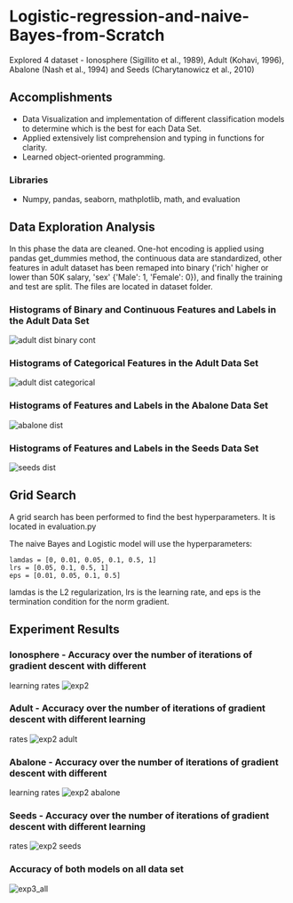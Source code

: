 # Logistic-regression-and-naive-Bayes-from-Scratch
Explored 4 dataset - Ionosphere (Sigillito et al., 1989), Adult (Kohavi, 1996), Abalone (Nash et al., 1994) and Seeds (Charytanowicz et al., 2010)


## Accomplishments
- Data Visualization and implementation of different classification models to determine which is the best for each Data Set.
- Applied extensively list comprehension and typing in functions for clarity.
- Learned object-oriented programming.

### Libraries
- Numpy, pandas, seaborn, mathplotlib, math, and evaluation

## Data Exploration Analysis

In this phase the data are cleaned. One-hot encoding is applied using pandas get_dummies method, the continuous data are standardized, other features in adult dataset has been remaped into binary ('rich' higher or lower than 50K salary, 'sex' {'Male': 1, 'Female': 0}), and finally the training and test are split. The files are located in dataset folder.

### Histograms of Binary and Continuous Features and Labels in the Adult Data Set

![adult dist binary cont](https://user-images.githubusercontent.com/57273222/96785151-638e9480-13bc-11eb-8d76-c46b2ab6cf41.png)

### Histograms of Categorical Features in the Adult Data Set

![adult dist categorical](https://user-images.githubusercontent.com/57273222/96785278-93d63300-13bc-11eb-8ee6-992d92e39ecd.png)

### Histograms of Features and Labels in the Abalone Data Set 

![abalone dist](https://user-images.githubusercontent.com/57273222/96785457-d26bed80-13bc-11eb-9897-da35fa20bab4.png)

### Histograms of Features and Labels in the Seeds Data Set

![seeds dist](https://user-images.githubusercontent.com/57273222/96785532-eadc0800-13bc-11eb-93fc-6cc197bdfb3c.png)

## Grid Search

A grid search has been performed to find the best hyperparameters. It is located in evaluation.py

The naive Bayes and Logistic model will use the hyperparameters: 
```
lamdas = [0, 0.01, 0.05, 0.1, 0.5, 1]
lrs = [0.05, 0.1, 0.5, 1]
eps = [0.01, 0.05, 0.1, 0.5]
```

lamdas is the L2 regularization, lrs is the learning rate, and eps is the termination condition for the norm gradient.

## Experiment Results
### Ionosphere - Accuracy over the number of iterations of gradient descent with different
learning rates
![exp2](https://user-images.githubusercontent.com/57273222/96787907-9044ab00-13c0-11eb-80ef-48f877e79f84.png)

### Adult - Accuracy over the number of iterations of gradient descent with different learning
rates
![exp2 adult](https://user-images.githubusercontent.com/57273222/96787934-9dfa3080-13c0-11eb-970d-3157b1212383.png)

### Abalone - Accuracy over the number of iterations of gradient descent with different
learning rates
![exp2 abalone](https://user-images.githubusercontent.com/57273222/96787977-ad797980-13c0-11eb-9898-faebf6c2bbd1.png)

### Seeds - Accuracy over the number of iterations of gradient descent with different learning
rates
![exp2 seeds](https://user-images.githubusercontent.com/57273222/96788004-b8340e80-13c0-11eb-9719-01976c6620bd.png)

### Accuracy of both models on all data set 
![exp3_all](https://user-images.githubusercontent.com/57273222/96793107-b28ef680-13c9-11eb-8caa-a12700554fbe.PNG)


